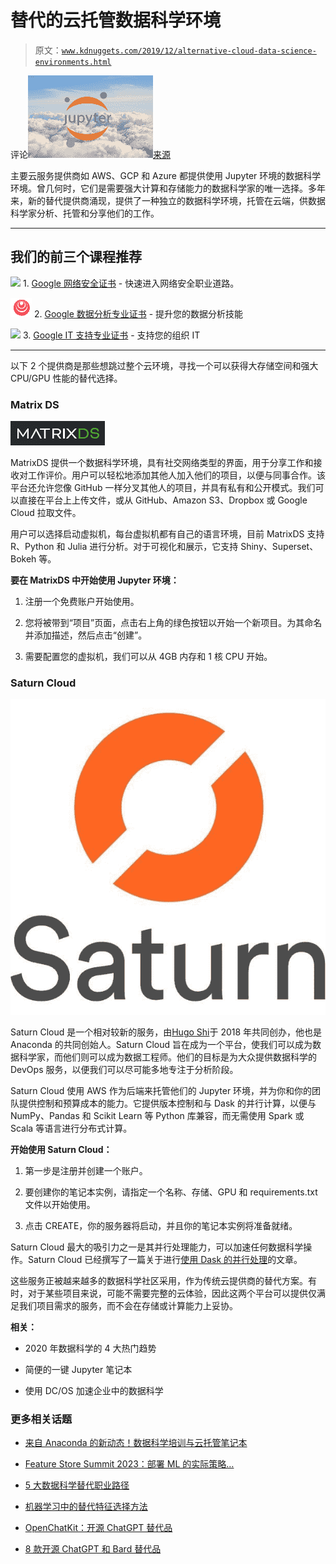 # 替代的云托管数据科学环境

> 原文：[`www.kdnuggets.com/2019/12/alternative-cloud-data-science-environments.html`](https://www.kdnuggets.com/2019/12/alternative-cloud-data-science-environments.html)

评论![figure-name](img/ea55d2e5e2142acc01848eba613ed120.png)[来源](https://towardsdatascience.com/how-to-run-jupyter-notebooks-in-the-cloud-6ba14ca164da)

主要云服务提供商如 AWS、GCP 和 Azure 都提供使用 Jupyter 环境的数据科学环境。曾几何时，它们是需要强大计算和存储能力的数据科学家的唯一选择。多年来，新的替代提供商涌现，提供了一种独立的数据科学环境，托管在云端，供数据科学家分析、托管和分享他们的工作。

* * *

## 我们的前三个课程推荐

![](img/0244c01ba9267c002ef39d4907e0b8fb.png) 1\. [Google 网络安全证书](https://www.kdnuggets.com/google-cybersecurity) - 快速进入网络安全职业道路。

![](img/e225c49c3c91745821c8c0368bf04711.png) 2\. [Google 数据分析专业证书](https://www.kdnuggets.com/google-data-analytics) - 提升您的数据分析技能

![](img/0244c01ba9267c002ef39d4907e0b8fb.png) 3\. [Google IT 支持专业证书](https://www.kdnuggets.com/google-itsupport) - 支持您的组织 IT

* * *

以下 2 个提供商是那些想跳过整个云环境，寻找一个可以获得大存储空间和强大 CPU/GPU 性能的替代选择。

### Matrix DS

![figure-name](img/d50fc763179b855c59d43b58df75ee12.png)

MatrixDS 提供一个数据科学环境，具有社交网络类型的界面，用于分享工作和接收对工作评价。用户可以轻松地添加其他人加入他们的项目，以便与同事合作。该平台还允许您像 GitHub 一样分叉其他人的项目，并具有私有和公开模式。我们可以直接在平台上上传文件，或从 GitHub、Amazon S3、Dropbox 或 Google Cloud 拉取文件。

用户可以选择启动虚拟机，每台虚拟机都有自己的语言环境，目前 MatrixDS 支持 R、Python 和 Julia 进行分析。对于可视化和展示，它支持 Shiny、Superset、Bokeh 等。

**要在 MatrixDS 中开始使用 Jupyter 环境：**

1.  注册一个免费账户开始使用。

1.  您将被带到“项目”页面，点击右上角的绿色按钮以开始一个新项目。为其命名并添加描述，然后点击“创建”。

1.  需要配置您的虚拟机，我们可以从 4GB 内存和 1 核 CPU 开始。

### Saturn Cloud

![figure-name](img/08407822c87cd84354a11e82a6be0df4.png)

Saturn Cloud 是一个相对较新的服务，由[Hugo Shi](https://www.linkedin.com/in/hugo-shi/)于 2018 年共同创办，他也是 Anaconda 的共同创始人。Saturn Cloud 旨在成为一个平台，使我们可以成为数据科学家，而他们则可以成为数据工程师。他们的目标是为大众提供数据科学的 DevOps 服务，以便我们可以尽可能多地专注于分析阶段。

Saturn Cloud 使用 AWS 作为后端来托管他们的 Jupyter 环境，并为你和你的团队提供控制和预算成本的能力。它提供版本控制和与 Dask 的并行计算，以便与 NumPy、Pandas 和 Scikit Learn 等 Python 库兼容，而无需使用 Spark 或 Scala 等语言进行分布式计算。

**开始使用 Saturn Cloud：**

1.  第一步是注册并创建一个账户。

1.  要创建你的笔记本实例，请指定一个名称、存储、GPU 和 requirements.txt 文件以开始使用。

1.  点击 CREATE，你的服务器将启动，并且你的笔记本实例将准备就绪。

Saturn Cloud 最大的吸引力之一是其并行处理能力，可以加速任何数据科学操作。Saturn Cloud 已经撰写了一篇关于进行[使用 Dask 的并行处理](https://www.saturncloud.io/s/practical-guide-to-dask/)的文章。

这些服务正被越来越多的数据科学社区采用，作为传统云提供商的替代方案。有时，对于某些项目来说，可能不需要完整的云体验，因此这两个平台可以提供仅满足我们项目需求的服务，而不会在存储或计算能力上妥协。

**相关：**

+   2020 年数据科学的 4 大热门趋势

+   简便的一键 Jupyter 笔记本

+   使用 DC/OS 加速企业中的数据科学

### 更多相关话题

+   [来自 Anaconda 的新动态！数据科学培训与云托管笔记本](https://www.kdnuggets.com/2022/11/anaconda-new-anaconda-data-science-training-cloud-hosted-notebooks.html)

+   [Feature Store Summit 2023：部署 ML 的实际策略…](https://www.kdnuggets.com/2023/09/hopsworks-feature-store-summit-2023-practical-strategies-deploying-ml-models-production-environments)

+   [5 大数据科学替代职业路径](https://www.kdnuggets.com/5-top-data-science-alternative-career-paths)

+   [机器学习中的替代特征选择方法](https://www.kdnuggets.com/2021/12/alternative-feature-selection-methods-machine-learning.html)

+   [OpenChatKit：开源 ChatGPT 替代品](https://www.kdnuggets.com/2023/03/openchatkit-opensource-chatgpt-alternative.html)

+   [8 款开源 ChatGPT 和 Bard 替代品](https://www.kdnuggets.com/2023/04/8-opensource-alternative-chatgpt-bard.html)
